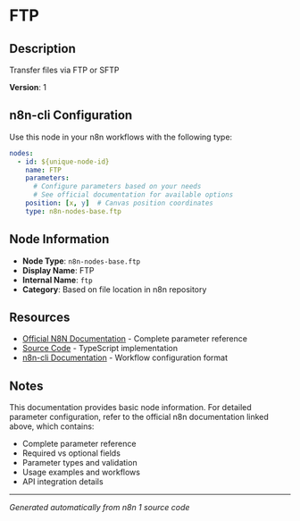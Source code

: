 # FTP

## Description

Transfer files via FTP or SFTP

**Version**: 1

## n8n-cli Configuration

Use this node in your n8n workflows with the following type:

```yaml
nodes:
  - id: ${unique-node-id}
    name: FTP
    parameters:
      # Configure parameters based on your needs
      # See official documentation for available options
    position: [x, y]  # Canvas position coordinates
    type: n8n-nodes-base.ftp
```

## Node Information

- **Node Type**: `n8n-nodes-base.ftp`
- **Display Name**: FTP
- **Internal Name**: `ftp`
- **Category**: Based on file location in n8n repository

## Resources

- [Official N8N Documentation](https://docs.n8n.io/integrations/builtin/core-nodes/n8n-nodes-base.ftp/) - Complete parameter reference
- [Source Code](https://github.com/n8n-io/n8n/blob/master/packages/nodes-base/nodes/Ftp/Ftp.node.ts) - TypeScript implementation
- [n8n-cli Documentation](https://github.com/edenreich/n8n-cli) - Workflow configuration format

## Notes

This documentation provides basic node information. For detailed parameter configuration, 
refer to the official n8n documentation linked above, which contains:

- Complete parameter reference
- Required vs optional fields
- Parameter types and validation
- Usage examples and workflows
- API integration details

---
*Generated automatically from n8n 1 source code*
